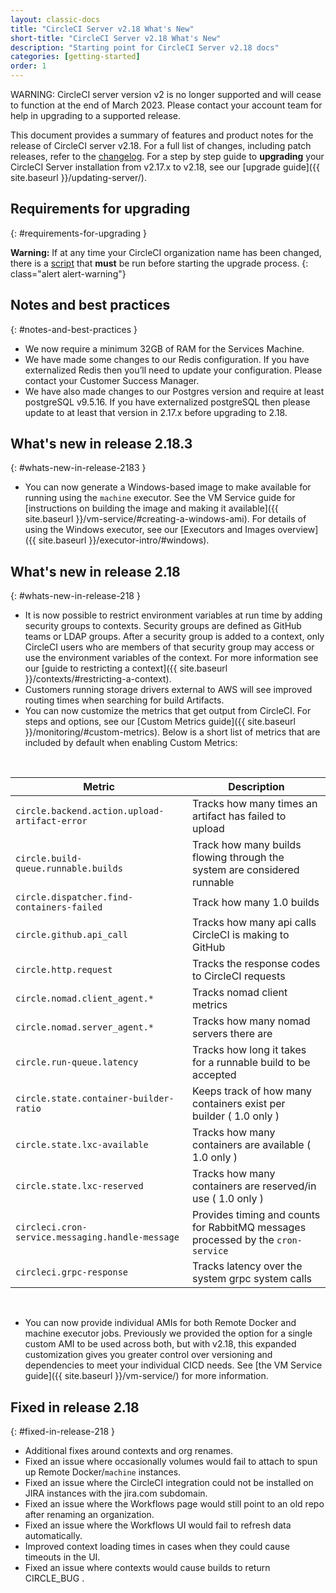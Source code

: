 ```yaml
---
layout: classic-docs
title: "CircleCI Server v2.18 What's New"
short-title: "CircleCI Server v2.18 What's New"
description: "Starting point for CircleCI Server v2.18 docs"
categories: [getting-started]
order: 1
---
```


WARNING: CircleCI server version v2 is no longer supported and will cease to function at the end of March 2023. Please contact your account team for help in upgrading to a supported release.

This document provides a summary of features and product notes for the release of CircleCI server v2.18. For a full list of changes, including patch releases, refer to the [changelog](https://circleci.com/server/changelog). For a step by step guide to **upgrading** your CircleCI Server installation from v2.17.x to v2.18, see our [upgrade guide]({{ site.baseurl }}/updating-server/).

## Requirements for upgrading
{: #requirements-for-upgrading }


**Warning:** If at any time your CircleCI organization name has been changed, there is a [script]({{site.baseurl}}/updating-server/#org-rename-script) that **must** be run before starting the upgrade process.
{: class="alert alert-warning"}

## Notes and best practices
{: #notes-and-best-practices }

* We now require a minimum 32GB of RAM for the Services Machine.
* We have made some changes to our Redis configuration. If you have externalized Redis then you’ll need to update your configuration. Please contact your Customer Success Manager.
* We have also made changes to our Postgres version and require at least postgreSQL v9.5.16. If you have externalized postgreSQL then please update to at least that version in 2.17.x before upgrading to 2.18.

## What's new in release 2.18.3
{: #whats-new-in-release-2183 }

* You can now generate a Windows-based image to make available for running using the `machine` executor. See the VM Service guide for [instructions on building the image and making it available]({{ site.baseurl }}/vm-service/#creating-a-windows-ami). For details of using the Windows executor, see our [Executors and Images overview]({{ site.baseurl }}/executor-intro/#windows).

## What's new in release 2.18
{: #whats-new-in-release-218 }

* It is now possible to restrict environment variables at run time by adding security groups to contexts. Security groups are defined as GitHub teams or LDAP groups. After a security group is added to a context, only CircleCI users who are members of that security group may access or use the environment variables of the context. For more information see our [guide to restricting a context]({{ site.baseurl }}/contexts/#restricting-a-context).
* Customers running storage drivers external to AWS will see improved routing times when searching for build Artifacts.
* You can now customize the metrics that get output from CircleCI. For steps and options, see our [Custom Metrics guide]({{ site.baseurl }}/monitoring/#custom-metrics). Below is a short list of metrics that are included by default when enabling Custom Metrics:

<br>

Metric | Description
--- | ---
`circle.backend.action.upload-artifact-error` | Tracks how many times an artifact has failed to upload
`circle.build-queue.runnable.builds` | Track how many builds flowing through the system are considered runnable
`circle.dispatcher.find-containers-failed` | Track how many 1.0 builds
`circle.github.api_call` | Tracks how many api calls CircleCI is making to GitHub
`circle.http.request` | Tracks the response codes to CircleCI requests
`circle.nomad.client_agent.*` | Tracks nomad client metrics
`circle.nomad.server_agent.*` | Tracks how many nomad servers there are
`circle.run-queue.latency` | Tracks how long it takes for a runnable build to be accepted
`circle.state.container-builder-ratio` | Keeps track of how many containers exist per builder ( 1.0 only )
`circle.state.lxc-available` | Tracks how many containers are available ( 1.0 only )
`circle.state.lxc-reserved` | Tracks how many containers are reserved/in use ( 1.0 only )
`circleci.cron-service.messaging.handle-message` | Provides timing and counts for RabbitMQ messages processed by the `cron-service`
`circleci.grpc-response` | Tracks latency over the system grpc system calls

<!-- * You can now customize your resource class sizes in Server! This means you can change your default resource class as well as define new ones! For information on how, see our [customizations guide]({{site.baseurl}}/customizations/#resource-classes)

* Server installations can now have a new machine type enabled for the Large resource class.  For information on how, see our [customizations guide]({{site.baseurl}}/customizations/#enable-the-large-resource-class-for-machine-executor) -->

<br>

* You can now provide individual AMIs for both Remote Docker and machine executor jobs. Previously we provided the option for a single custom AMI to be used across both, but with v2.18, this expanded customization gives you greater control over versioning and dependencies to meet your individual CICD needs. See [the VM Service guide]({{ site.baseurl }}/vm-service/) for more information.

## Fixed in release 2.18
{: #fixed-in-release-218 }

* Additional fixes around contexts and org renames.
* Fixed an issue where occasionally volumes would fail to attach to spun up Remote Docker/`machine` instances.
* Fixed an issue where the CircleCI integration could not be installed on JIRA instances with the jira.com subdomain.
* Fixed an issue where the Workflows page would still point to an old repo after renaming an organization.
* Fixed an issue where the Workflows UI would fail to refresh data automatically.
* Improved context loading times in cases when they could cause timeouts in the UI.
* Fixed an issue where contexts would cause builds to return CIRCLE_BUG .
